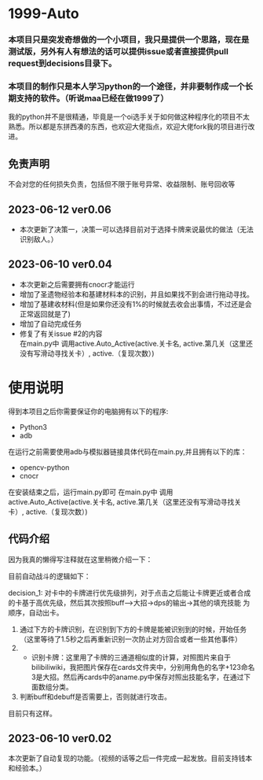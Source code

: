 # 1999-Auto
### 本项目只是突发奇想做的一个小项目，我只是提供一个思路，现在是测试版，另外有人有想法的话可以提供issue或者直接提供pull request到decisions目录下。
### 本项目的制作只是本人学习python的一个途径，并非要制作成一个长期支持的软件。（听说maa已经在做1999了）  

我的python并不是很精通，毕竟是一个oi选手关于如何做这种程序化的项目不太熟悉。所以都是东拼西凑的东西，也欢迎大佬指点，欢迎大佬fork我的项目进行改进。


## 免责声明
不会对您的任何损失负责，包括但不限于账号异常、收益限制、账号回收等

## 2023-06-12  ver0.06
   - 本次更新了决策一，决策一可以选择目前对于选择卡牌来说最优的做法（无法识别敌人。）

## 2023-06-10  ver0.04
   - 本次更新之后需要拥有cnocr才能运行
   - 增加了圣遗物经验本和基建材料本的识别，并且如果找不到会进行拖动寻找。
   - 增加了基建收材料(但是如果你还没有1%的时候就去收会出事情，不过还是会正常返回就是了)
   - 增加了自动完成任务
   - 修复了有关issue #2的内容     
   在main.py中 调用active.Auto_Active(active.关卡名, active.第几关（这里还没有写滑动寻找关卡）, active.（复现次数）)





# 使用说明
得到本项目之后你需要保证你的电脑拥有以下的程序:
- Python3
- adb

在运行之前需要使用adb与模拟器链接具体代码在main.py,并且拥有以下的库：
- opencv-python
- cnocr

在安装结束之后，运行main.py即可
在main.py中 调用active.Auto_Active(active.关卡名, active.第几关（这里还没有写滑动寻找关卡）, active.（复现次数）)


## 代码介绍
因为我真的懒得写注释就在这里稍微介绍一下：

目前自动战斗的逻辑如下：

decision_1:
对卡中的卡牌进行优先级排列，对于点击之后能让卡牌更近或者合成的卡基于高优先级，然后其次按照buff—>大招->dps的输出->其他的填充技能 为顺序，自动出卡。

1. 通过下方的卡牌识别，在识别到下方的卡牌是能被识别到的时候，开始任务（这里等待了1.5秒之后再重新识别一次防止对方回合或者一些其他事件）
2. - 识别卡牌：这里用了卡牌的三通道相似度的计算，对照图片来自于bilibiliwiki，我把图片保存在cards文件夹中，分别用角色的名字+123命名3是大招。然后再cards中的aname.py中保存对照出技能名字，在通过下面数组分类。
3. 判断buff和debuff是否需要上，否则就进行攻击。

目前只有这样。





## 2023-06-10  ver0.02
   本次更新了自动复现的功能。（视频的话等之后一件完成一起发放。目前支持钱本和经验本。）


